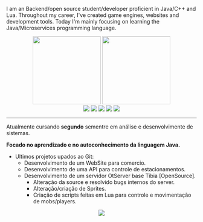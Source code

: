 I am an Backend/open source student/developer proficient in Java/C++ and Lua. Throughout my career, I've created game engines, websites and development tools. Today I'm mainly focusing on learning the Java/Microservices programming language.

<div align="center">
  <img height="180em" src="https://github-readme-stats.vercel.app/api?username=EversonMendes12&show_icons=true&theme=dark&include_all_commits=true&count_private=true"/>
  <img height="180em" src="https://github-readme-stats.vercel.app/api/top-langs/?username=EversonMendes12&layout=compact&langs_count=7&theme=dark"/>
</div>
<div align="center">
    <a  href="https://www.linkedin.com/in/eversonmendes301" alt="LinkedIn" target="_blank">
        <img src="https://img.shields.io/badge/LinkedIn-0077B5?style=for-the-badge&logo=linkedin&logoColor=white"></a>
  <a  href="https://github.com/EversonMendes12/" alt="GitHub" target="_blank">
        <img src="https://img.shields.io/badge/GitHub-100000?style=for-the-badge&logo=github&logoColor=white"></a>
    <a  href="https://wa.me/5543984458966" alt="WhatsApp" target="_blank">
        <img src="https://img.shields.io/badge/WhatsApp-25D366?style=for-the-badge&logo=whatsapp&logoColor=white"></a>
    <a  href="https://www.instagram.com/mendes__everson/" alt="Instagram" target="_blank">
        <img src="https://img.shields.io/badge/-Instagram-DF0174?style=for-the-badge&labelColor=DF0174&logo=instagram&logoColor=white&link=https://www.instagram.com/mendes__everson/"></a>
    <a  href="mailto:eversonsilva90@live.com?subject=subject text" alt="outlook" target="_blank">
        <img src="https://img.shields.io/badge/Microsoft_Outlook-0078D4?style=for-the-badge&logo=microsoft-outlook&logoColor=white"></a>
</div>

________________________________________________________________________________________________________________________________________________________

Atualmente cursando **segundo** sementre em análise e desenvolvimente de sistemas.
  
 **Focado no aprendizado e no autoconhecimento da linguagem Java.** 

- Ultimos projetos upados ao Git: 
  - Desenvolvimento de um WebSite para comercio.
  - Desenvolvimento de uma API para controle de estacionamentos.
  - Desenvolvimento de um servidor OtServer base Tibia [OpenSource]. 
    - Alteração da source e resolvido bugs internos do server.
    - Alteração/criação de Sprites.
    - Criação de scripts feitas em Lua para controle e movimentação de mobs/players.
    
    
<div align="center">
  <img src="https://visitor-badge.laobi.icu/badge?page_id=EversonMendes12.EversonMendes12&"  />
</div>
    
<!--
**EversonMendes12/EversonMendes12** is a ✨ _special_ ✨ repository because its `README.md` (this file) appears on your GitHub profile.

Here are some ideas to get you started:

- 🔭 I’m currently working on ...
- 🌱 I’m currently learning ...
- 👯 I’m looking to collaborate on ...
- 🤔 I’m looking for help with ...
- 💬 Ask me about ...
- 📫 How to reach me: ...
- 😄 Pronouns: ...
- ⚡ Fun fact: ...
-->
